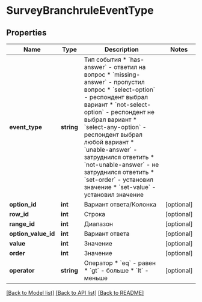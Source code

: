 # SurveyBranchruleEventType

## Properties
Name | Type | Description | Notes
------------ | ------------- | ------------- | -------------
**event_type** | **string** | Тип события  * &#x60;has-answer&#x60; - ответил на вопрос * &#x60;missing-answer&#x60; - пропустил вопрос * &#x60;select-option&#x60; - респондент выбрал вариант * &#x60;not-select-option&#x60; - респондент не выбрал вариант * &#x60;select-any-option&#x60; - респондент выбрал любой вариант * &#x60;unable-answer&#x60; - затруднился ответить * &#x60;not-unable-answer&#x60; - не затруднился ответить * &#x60;set-order&#x60; - установил значение * &#x60;set-value&#x60; - установил значение | 
**option_id** | **int** | Вариант ответа/Колонка | [optional] 
**row_id** | **int** | Строка | [optional] 
**range_id** | **int** | Диапазон | [optional] 
**option_value_id** | **int** | Вариант ответа | [optional] 
**value** | **int** | Значение | [optional] 
**order** | **int** | Значение | [optional] 
**operator** | **string** | Оператор  * &#x60;eq&#x60; - равен * &#x60;gt&#x60; - больше * &#x60;lt&#x60; - меньше | [optional] 

[[Back to Model list]](../README.md#documentation-for-models) [[Back to API list]](../README.md#documentation-for-api-endpoints) [[Back to README]](../README.md)


